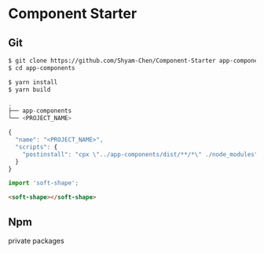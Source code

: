 # Component Starter

## Git

```sh
$ git clone https://github.com/Shyam-Chen/Component-Starter app-components
$ cd app-components

$ yarn install
$ yarn build
```

```ts
.
├── app-components
└── <PROJECT_NAME>
```

```js
{
  "name": "<PROJECT_NAME>",
  "scripts": {
    "postinstall": "cpx \"../app-components/dist/**/*\" ./node_modules"
  }
}
```

```js
import 'soft-shape';
```

```html
<soft-shape></soft-shape>
```

## Npm

private packages
